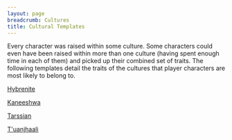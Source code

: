 ```yaml
---
layout: page
breadcrumb: Cultures
title: Cultural Templates
---
```


Every character was raised within some culture.  Some characters could even have been raised within more than one culture (having spent enough time in each of them) and picked up their combined set of traits.  The following templates detail the traits of the cultures that player characters are most likely to belong to.

[Hybrenite](hybrenite)

[Kaneeshwa](kaneeshwa)

[Tarssian](tarssian)

[T'uanjhaali](tuanjhaali)
